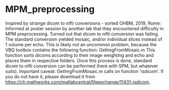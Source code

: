 # MPM_preprocessing
Inspired by strange dicom to nifti conversions - sorted
OHBM, 2019, Rome: Informed at poster session by another lab that they encountered difficulty in MPM preprocessing. 
Turned out that dicom to nifti conversion was failing. 
The standard conversion yielded mosaic, and/or individual slices instead of 1 volume per echo. 
This is likely not an uncommon problem, because the VBQ toolbox contains the following function:
GetImgFromMosaic.m
This function sorts dicoms according to their image weighting and echo and places them in respective folders. 
Once this process is done, standard dicom to nifti conversion can be performed (here with SPM, but whatever suits).
Important caveat: GetImgFromMosaic.m calls on function 'isdicom'. If you do not have it, please download it from 
https://ch.mathworks.com/matlabcentral/fileexchange/11431-isdicom.
